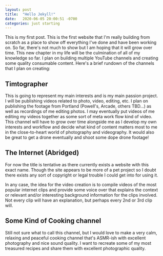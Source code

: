 ```yaml
---
layout: post
title:  "Hello Jekyll!"
date:   2020-06-05 20:00:51 -0700
categories: just starting
---
```

This is my first post. This is the first website that I'm really building from scratch as a place to show off everything I've done and have been working on. So far, there's not much to show but I am hoping that it will grow over time. This new chapter in my life will be the culmination of all of my knowledge so far. I plan on building multiple YouTube channels and creating some quality consumable content. Here's a brief rundown of the channels that I plan on creating:



## Timtographer

This is going to represent my main interests and is my main passion project. I will be publishing videos related to photo, video, editing, etc. I plan on publishing the footage from Portland (Powell's, Arcade, others TBD...) as well as recordings of me editing photos. I may eventually put videos of me editing my videos together as some sort of meta work flow kind of video. This channel will have to grow over time alongside me as I develop my own interests and workflow and decide what kind of content matters most to me in the close-to-heart world of photography and videography. It would also be great to get a drone eventually and shoot some dope drone footage!



## The Internet (Abridged)

For now the title is tentative as there currently exists a website with this exact name. Though the site appears to be more of a pet project so I doubt there exists any sort of copyright or legal trouble I could get into for using it. 

In any case, the idea for the video creation is to compile videos of the most popular internet clips and provide some voice over that explains the context or relevant and/or interesting background information for the clips involved. Not every clip will have an explanation, but perhaps every 2nd or 3rd clip will.



## Some Kind of Cooking channel

Still not sure what to call this channel, but I would love to make a very calm, relaxing and peaceful cooking channel that's ASMR-ish with excellent photography and nice sound quality. I want to recreate some of my most treasured recipes and share them with excellent photographic quality.
